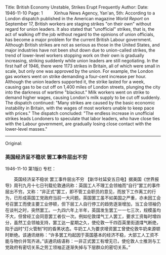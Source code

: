 Title: British Economy Unstable, Strikes Erupt Frequently
Author:
Date: 1946-11-10
Page: 1
　　
    Xinhua News Agency, Yan'an, 5th: According to a London dispatch published in the American magazine *World Report* on September 17, British workers are staging strikes "on their own" without regard for union leaders. It also stated that "unofficial" strikes, that is, the act of walking off the job without regard to the opinions of union officials, has become a major problem for the current British Labour government. Although British strikes are not as serious as those in the United States, and major industries have not been shut down due to union-called strikes, the trend of lower-level workers stopping work on their own is gradually increasing, striking suddenly while union leaders are still negotiating. In the first half of 1946, there were 1173 strikes in Britain, all of which were small in scale, but only one was approved by the union. For example, the London gas workers went on strike demanding a four-cent increase per hour. Although the union leaders supported it, the strike lasted for a week, causing gas to be cut off on 1,400 miles of London streets, plunging the city into the darkness of wartime "blackout." Milk workers went on strike to demand higher wages, causing London's milk supply to be cut off suddenly. The dispatch continued: "Many strikes are caused by the basic economic instability in Britain, with the wages of most workers unable to keep pace with prices." The dispatch concluded: "The endless increase in unofficial strikes leads Londoners to speculate that labor leaders, who have close ties with the Labour government, are gradually losing close contact with the lower-level masses."



<hr /> 

Original: 


### 英国经济呈不稳状  罢工事件层出不穷

1946-11-10
第1版()
专栏：

　　英国经济呈不稳状
    罢工事件层出不穷
    【新华社延安五日电】据美国《世界报导》周刊九月十七日刊载伦敦通讯称：英国工人不理工会领袖而“自行”罢工的事件层出不穷。又称：“非正式”罢工，即不管工会职员的意见，而放下工作离工的行为，已形成英国工党政府当前一大问题。英国罢工虽不如美国之严重，亦未因工会号召罢工而使主要工业停顿，但下层工人自行停工的趋势逐渐增加，当工会领袖仍在谈判之时，突然罢工。一九四六年上半年，英国发生罢工一一七三次，规模虽均不大，但曾经工会同意罢工者仅一次。例如伦敦煤气工人罢工，要求工资每时增四分，虽然工会领袖支持，罢工达一星期之久，使伦敦一千四百英里街道煤气断绝，陷于战时“灯火管制”时的昏黑状态。牛奶工人为要求增资罢工曾使伦敦牛奶来源顿时断绝。该通讯继称：“许多罢工均起因于英国基本的经济不稳，大部工人工资不能与物价并驾齐进。”该通讯结语称：一非正式罢工有增无已，使伦敦人士推测与工党政府有密切关系之劳工领袖正逐渐失掉与下层群众的密切关系。”
